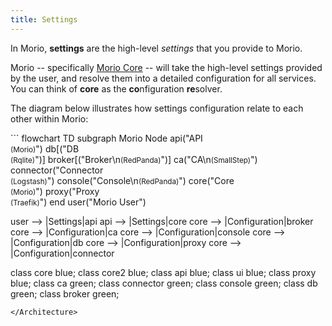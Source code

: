 ```yaml
---
title: Settings
---
```


In Morio, **settings** are the high-level _settings_ that you provide to Morio.

Morio -- specifically [Morio Core](/docs/guides/services/core) -- will take the high-level settings
provided by the user, and resolve them into a detailed configuration for all
services.  
You can think of <b>core</b> as the <b>co</b>nfiguration <b>re</b>solver.

The diagram below illustrates how settings configuration relate to each
other within Morio:

<Architecture caption="Schematic overview of how core resolved the high-level Morio settings into a detailed configuration for each service">
```
flowchart TD
  subgraph Morio Node
    api("API<br /><small>(Morio)</small>")
    db[("DB<br /><small>(Rqlite)</small>")]
    broker[("Broker\n<small>(RedPanda)</small>")]
    ca("CA\n<small>(SmallStep)</small>")
    connector("Connector<br/><small>(Logstash)</small>")
    console("Console\n<small>(RedPanda)</small>")
    core("Core<br /><small>(Morio)</small>")
    proxy("Proxy<br /><small>(Traefik)</small>")
  end
  user("Morio User")

user --> |Settings|api
api --> |Settings|core
core --> |Configuration|broker
core --> |Configuration|ca
core --> |Configuration|console
core --> |Configuration|db
core --> |Configuration|proxy
core --> |Configuration|connector

class core blue;
class core2 blue;
class api blue;
class ui blue;
class proxy blue;
class ca green;
class connector green;
class console green;
class db green;
class broker green;

```
</Architecture>

```
